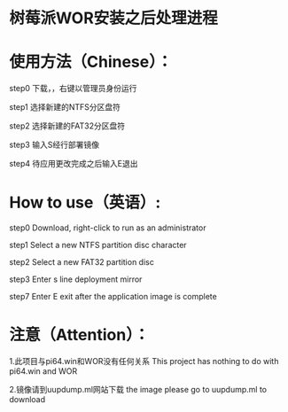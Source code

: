 # 树莓派WOR安装之后处理进程
# 使用方法（Chinese）：
 step0
 下载，，右键以管理员身份运行
 
 step1
 选择新建的NTFS分区盘符
 
 step2
 选择新建的FAT32分区盘符
 
 step3
 输入S经行部署镜像
 
 step4
 待应用更改完成之后输入E退出
 
# How to use（英语）:
 
 step0
 Download, right-click to run as an administrator
 
 step1
 Select a new NTFS partition disc character
 
 step2
 Select a new FAT32 partition disc
 
 step3
 Enter s line deployment mirror
 
 step7
 Enter E exit after the application image is complete
# 注意（Attention）：
 1.此项目与pi64.win和WOR没有任何关系
 This project has nothing to do with pi64.win and WOR

 2.镜像请到uupdump.ml网站下载
 the image please go to uupdump.ml to download
